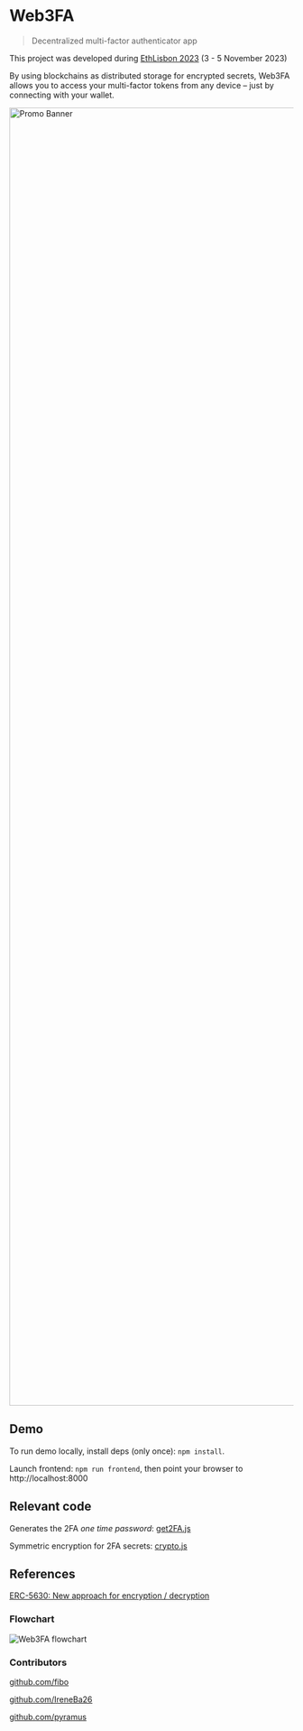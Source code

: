 # Web3FA

> Decentralized multi-factor authenticator app


This project was developed during [EthLisbon 2023](https://ethlisbon.org/) (3 - 5 November 2023)

By using blockchains as distributed storage for encrypted secrets, Web3FA allows you to access your multi-factor tokens from any device – just by connecting with your wallet.

<img width="2300" alt="Promo Banner" src="https://github.com/fibo/web3fa/assets/2742107/b1af362c-9152-4a07-bf16-f2f8cfe0e377">

## Demo

To run demo locally, install deps (only once): `npm install`.

Launch frontend: `npm run frontend`, then point your browser to http://localhost:8000

## Relevant code

Generates the 2FA _one time password_: [get2FA.js](./frontend/src/get2FA.js)

Symmetric encryption for 2FA secrets: [crypto.js](./frontend/src/crypto.js)

## References

[ERC-5630: New approach for encryption / decryption](https://eips.ethereum.org/EIPS/eip-5630)

### Flowchart

![Web3FA flowchart](https://github.com/fibo/web3fa/assets/2742107/664654ed-58c3-4c35-ab14-51359fcc52db)

### Contributors
[github.com/fibo](https://github.com/fibo)

[github.com/IreneBa26](https://github.com/IreneBa26)

[github.com/pyramus](https://github.com/pyramus)
